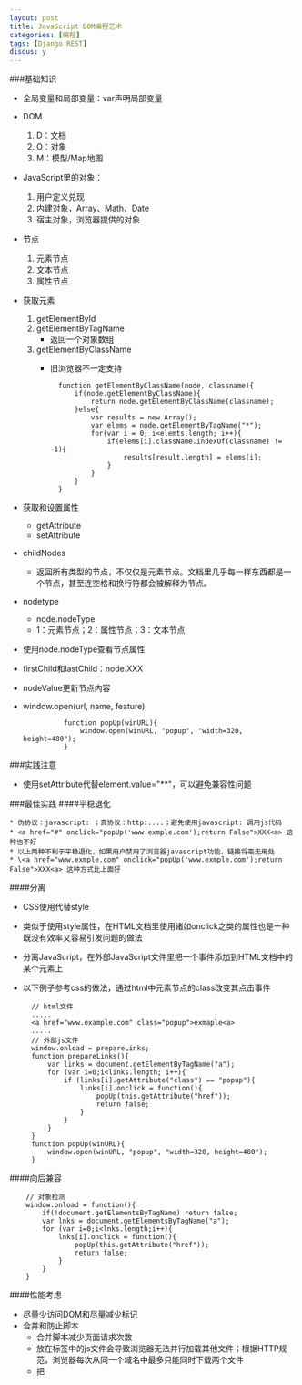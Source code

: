 ```yaml
---
layout: post
title: JavaScript DOM编程艺术
categories: [编程]
tags: [Django REST]
disqus: y
---
```

###基础知识
* 全局变量和局部变量：var声明局部变量
* DOM
    1. D：文档
    2. O：对象
    3. M：模型/Map地图
* JavaScript里的对象：
    1. 用户定义兑现
    2. 内建对象，Array、Math、Date
    3. 宿主对象，浏览器提供的对象
* 节点
    1. 元素节点
    2. 文本节点
    3. 属性节点
* 获取元素
    1. getElementById
    2. getElementByTagName
        * 返回一个对象数组
    3. getElementByClassName
        * 旧浏览器不一定支持

                function getElementByClassName(node, classname){
                    if(node.getElementByClassName){
                        return node.getElementByClassName(classname);
                    }else{
                        var results = new Array();
                        var elems = node.getElementByTagName("*");
                        for(var i = 0; i<elemts.length; i++){
                            if(elems[i].className.indexOf(classname) != -1){
                                results[result.length] = elems[i];
                            }
                        }
                    }
                }

* 获取和设置属性
    * getAttribute
    * setAttribute
* childNodes
    * 返回所有类型的节点，不仅仅是元素节点。文档里几乎每一样东西都是一个节点，甚至连空格和换行符都会被解释为节点。
* nodetype
    * node.nodeType
    * 1：元素节点；2：属性节点；3：文本节点
* 使用node.nodeType查看节点属性
* firstChild和lastChild：node.XXX
* nodeValue更新节点内容
* window.open(url, name, feature)

                function popUp(winURL){
                    window.open(winURL, "popup", "width=320, height=480");
                }


###实践注意
* 使用setAttribute代替element.value="**"，可以避免兼容性问题

###最佳实践
####平稳退化

    * 伪协议：javascript: ；真协议：http:....；避免使用javascript: 调用js代码
    * <a href="#" onclick="popUp('www.exmple.com');return False">XXX<a> 这种也不好
    * 以上两种不利于平稳退化，如果用户禁用了浏览器javascript功能，链接将毫无用处
    * \<a href="www.exmple.com" onclick="popUp('www.exmple.com');return False">XXX<a> 这种方式比上面好

####分离
* CSS使用<link>代替style
* 类似于使用style属性，在HTML文档里使用诸如onclick之类的属性也是一种既没有效率又容易引发问题的做法
* 分离JavaScript，在外部JavaScript文件里把一个事件添加到HTML文档中的某个元素上
* 以下例子参考css的做法，通过html中元素节点的class改变其点击事件

        // html文件
        .....
        <a href="www.example.com" class="popup">exmaple<a>
        .....
        // 外部js文件
        window.onload = prepareLinks;
        function prepareLinks(){
            var links = document.getElementByTagName("a");
            for (var i=0;i<links.length; i++){
                if (links[i].getAttribute("class") == "popup"){
                    links[i].onclick = function(){
                        popUp(this.getAttribute("href"));
                        return false;
                    }
                }
            }
        }
        function popUp(winURL){
            window.open(winURL, "popup", "width=320, height=480");
        }

####向后兼容

        // 对象检测
        window.onload = function(){
            if(!document.getElementsByTagName) return false;
            var lnks = document.getElementsByTagName("a");
            for (var i=0;i<lnks.length;i++){
                lnks[i].onclick = function(){
                    popUp(this.getAttribute("href"));
                    return false;
                }
            }
        }

####性能考虑
* 尽量少访问DOM和尽量减少标记
* 合并和防止脚本
    * 合并脚本减少页面请求次数
    * 放在<head>标签中的js文件会导致浏览器无法并行加载其他文件；根据HTTP规范，浏览器每次从同一个域名中最多只能同时下载两个文件
    * 把<script>放到文档末尾，<body>标记前
* 使用工具压缩脚本

###图片库改进

        // html
        <ul id="imagegallery">
            // 为ul指定id，方便js和css操作
            <li><a href="images/firstpic.jpg" title="first picture">first</a></li>
            <li><a href="images/secondpic.jpg" title="second picture">second</a></li>
            <li><a href="images/thirdpic.jpg" title="third picture">third</a></li>
        </ul>

        function showPic(whichpic){
            // 将占位的图片替换为链接所指的图片

            // 优化后，增加了一些判断
            if (!document.getElementById("placeholder"))return false;
            var source = whichpic.getAttribute("href");

            // 判断占位图片是不是真的，nodeName返回的都是大写字母的值
            if (placeholder.nodeName != "IMG") return false;
            var placeholder = document.getElementById("placeholder");
            placeholder.setAttribute("src", source);

            if (document.getElementById("description")){
                var text = whichpic.getAttribute("title") ? whichpic.getAttribute("title") : "";
                var description = document.getElementById("description");
                if (description.firstChild.nodeType ==3){
                    description.firstChild.nodeValue = text;
                }
            }

            // 最开始的版本没有return值
            // return true是为了方便prepareGallery判断
            // 在改变链接点击事件后，是return false阻止链接的默认跳转行为
            // 还是return true允许该行为
            return true;
        }

        function prepareGallery(){
            // 不必过于拘泥于 结构化程序设计原则：函数应该只有一个入口和一个出口
            if (!document.getElementByTagName) return false;
            if (!document.getElementById) return false;
            if (!document.getElementById("imagegallery")) return false;

            var gallery = document.getElementById("imagegallery");
            var links = gallery.getElementByTagName("a");
            for (var i=0;i<links.length;i++){
                links[i].onclick = function(){
                    // showPic(this);
                    // reutrn false;
                    // 改进
                    return showPic(this) ? false : true;
                }
            }
        }

        // onload事件
        // 不能简单地使用 window.onload = firstFunction
        // 否则window.onload = secondFunction会覆盖第一个
        window.onload = function(){
            firstFunction();
            secondFunction();
        }

        // 更好的方法
        function addLoadEvent(func){
            var oldonload = window.onload;
            if (typeof window.onload != 'function') {
                window.onload = func;
            } else {
                window.onload = function() {
                    oldonload();
                    func();
                }
            }
        }
        addLoadEvent(prepareGallery);







